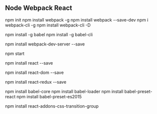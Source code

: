 ## Node Webpack React

npm init
npm install webpack -g
npm install webpack --save-dev
npm i webpack-cli -g
npm install webpack-cli -D

npm install -g babel
npm install -g babel-cli


npm install webpack-dev-server --save

npm start

npm install react --save

npm install react-dom --save

npm install react-redux --save


npm install babel-core
npm install babel-loader
npm install babel-preset-react
npm install babel-preset-es2015

npm install react-addons-css-transition-group